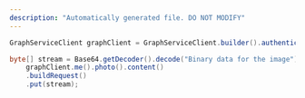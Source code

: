 ```yaml
---
description: "Automatically generated file. DO NOT MODIFY"
---
```

<!-- markdownlint-disable MD041 -->

```java
GraphServiceClient graphClient = GraphServiceClient.builder().authenticationProvider( authProvider ).buildClient();

byte[] stream = Base64.getDecoder().decode("Binary data for the image");
    graphClient.me().photo().content()
    .buildRequest()
    .put(stream);
```
